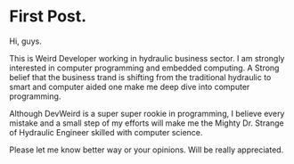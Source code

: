 # First Post.

Hi, guys.

This is Weird Developer working in hydraulic business sector.
I am strongly interested in computer programming and embedded computing.
A Strong belief that the business trand is shifting from the traditional hydraulic to 
smart and computer aided one make me deep dive into computer programming.

Although DevWeird is a super super rookie in programming, I believe every mistake and a small step of my efforts
will make me the Mighty Dr. Strange of Hydraulic Engineer skilled with computer science.

Please let me know better way or your opinions.
Will be really appreciated.
